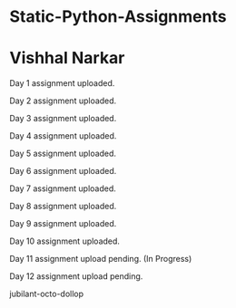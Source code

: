 # Static-Python-Assignments

# Vishhal Narkar

Day 1 assignment uploaded. 

Day 2 assignment uploaded.

Day 3 assignment uploaded.

Day 4 assignment uploaded.

Day 5 assignment uploaded.

Day 6 assignment uploaded.

Day 7 assignment uploaded.

Day 8 assignment uploaded.

Day 9 assignment uploaded.

Day 10 assignment uploaded.

Day 11 assignment upload pending. (In Progress)

Day 12 assignment upload pending.


jubilant-octo-dollop 